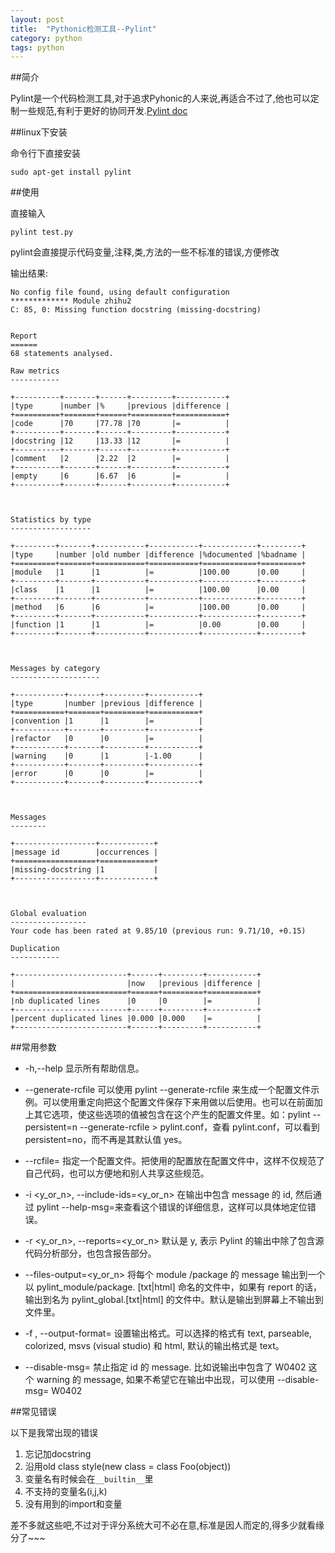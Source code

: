 ```yaml
---
layout: post
title:  "Pythonic检测工具--Pylint"
category: python
tags: python
---
```


##简介

Pylint是一个代码检测工具,对于追求Pyhonic的人来说,再适合不过了,他也可以定制一些规范,有利于更好的协同开发.[Pylint doc](http://docs.pylint.org/)

##linux下安装

命令行下直接安装

```
sudo apt-get install pylint
```

##使用

直接输入

```
pylint test.py
```

pylint会直接提示代码变量,注释,类,方法的一些不标准的错误,方便修改

输出结果:

```
No config file found, using default configuration
************* Module zhihu2
C: 85, 0: Missing function docstring (missing-docstring)


Report
======
68 statements analysed.

Raw metrics
-----------

+----------+-------+------+---------+-----------+
|type      |number |%     |previous |difference |
+==========+=======+======+=========+===========+
|code      |70     |77.78 |70       |=          |
+----------+-------+------+---------+-----------+
|docstring |12     |13.33 |12       |=          |
+----------+-------+------+---------+-----------+
|comment   |2      |2.22  |2        |=          |
+----------+-------+------+---------+-----------+
|empty     |6      |6.67  |6        |=          |
+----------+-------+------+---------+-----------+



Statistics by type
------------------

+---------+-------+-----------+-----------+------------+---------+
|type     |number |old number |difference |%documented |%badname |
+=========+=======+===========+===========+============+=========+
|module   |1      |1          |=          |100.00      |0.00     |
+---------+-------+-----------+-----------+------------+---------+
|class    |1      |1          |=          |100.00      |0.00     |
+---------+-------+-----------+-----------+------------+---------+
|method   |6      |6          |=          |100.00      |0.00     |
+---------+-------+-----------+-----------+------------+---------+
|function |1      |1          |=          |0.00        |0.00     |
+---------+-------+-----------+-----------+------------+---------+



Messages by category
--------------------

+-----------+-------+---------+-----------+
|type       |number |previous |difference |
+===========+=======+=========+===========+
|convention |1      |1        |=          |
+-----------+-------+---------+-----------+
|refactor   |0      |0        |=          |
+-----------+-------+---------+-----------+
|warning    |0      |1        |-1.00      |
+-----------+-------+---------+-----------+
|error      |0      |0        |=          |
+-----------+-------+---------+-----------+



Messages
--------

+------------------+------------+
|message id        |occurrences |
+==================+============+
|missing-docstring |1           |
+------------------+------------+



Global evaluation
-----------------
Your code has been rated at 9.85/10 (previous run: 9.71/10, +0.15)

Duplication
-----------

+-------------------------+------+---------+-----------+
|                         |now   |previous |difference |
+=========================+======+=========+===========+
|nb duplicated lines      |0     |0        |=          |
+-------------------------+------+---------+-----------+
|percent duplicated lines |0.000 |0.000    |=          |
+-------------------------+------+---------+-----------+

```

##常用参数

* -h,--help
显示所有帮助信息。

* --generate-rcfile
可以使用 pylint --generate-rcfile 来生成一个配置文件示例。可以使用重定向把这个配置文件保存下来用做以后使用。也可以在前面加上其它选项，使这些选项的值被包含在这个产生的配置文件里。如：pylint --persistent=n --generate-rcfile > pylint.conf，查看 pylint.conf，可以看到 persistent=no，而不再是其默认值 yes。

* --rcfile=<file>
指定一个配置文件。把使用的配置放在配置文件中，这样不仅规范了自己代码，也可以方便地和别人共享这些规范。

* -i <y_or_n>, --include-ids=<y_or_n>
在输出中包含 message 的 id, 然后通过 pylint --help-msg=<msg-id>来查看这个错误的详细信息，这样可以具体地定位错误。

* -r <y_or_n>, --reports=<y_or_n>
默认是 y, 表示 Pylint 的输出中除了包含源代码分析部分，也包含报告部分。

* --files-output=<y_or_n>
将每个 module /package 的 message 输出到一个以 pylint_module/package. [txt|html] 命名的文件中，如果有 report 的话，输出到名为 pylint_global.[txt|html] 的文件中。默认是输出到屏幕上不输出到文件里。

* -f <format>, --output-format=<format>
设置输出格式。可以选择的格式有 text, parseable, colorized, msvs (visual studio) 和 html, 默认的输出格式是 text。

* --disable-msg=<msg ids>
禁止指定 id 的 message. 比如说输出中包含了 W0402 这个 warning 的 message, 如果不希望它在输出中出现，可以使用 --disable-msg= W0402

##常见错误

以下是我常出现的错误

1. 忘记加docstring
2. 沿用old class style(new class = class Foo(object))
3. 变量名有时候会在```__builtin__```里
4. 不支持的变量名(i,j,k)
5. 没有用到的import和变量

差不多就这些吧,不过对于评分系统大可不必在意,标准是因人而定的,得多少就看缘分了~~~